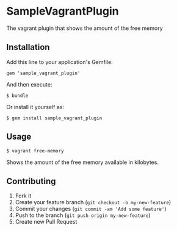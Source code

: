 # SampleVagrantPlugin

The vagrant plugin that shows the amount of the free memory

## Installation

Add this line to your application's Gemfile:

    gem 'sample_vagrant_plugin'

And then execute:

    $ bundle

Or install it yourself as:

    $ gem install sample_vagrant_plugin

## Usage

    $ vagrant free-memory

Shows the amount of the free memory available in kilobytes.

## Contributing

1. Fork it
2. Create your feature branch (`git checkout -b my-new-feature`)
3. Commit your changes (`git commit -am 'Add some feature'`)
4. Push to the branch (`git push origin my-new-feature`)
5. Create new Pull Request
